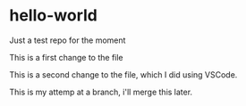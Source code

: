 # hello-world
Just a test repo for the moment

This is a first change to the file

This is a second change to the file, which I did using VSCode.

This is my attemp at a branch, i'll merge this later.